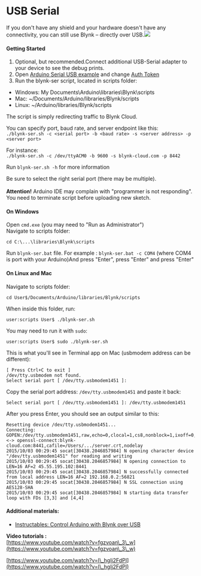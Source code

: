 # USB Serial

If you don't have any shield and your hardware doesn't have any connectivity, you can still use Blynk – directly over USB.![](https://camo.githubusercontent.com/045888bbf8448f490567570ee13e99a9324e7157/68747470733a2f2f696d616765732e696e646965676f676f2e636f6d2f66696c655f6174746163686d656e74732f3936383239392f66696c65732f32303134313032393036333834312d706c75672e706e673f31343134353839393231)

#### Getting Started <a href="#getting-started" id="getting-started"></a>

1. Optional, but recommended.Connect additional USB-Serial adapter to your device to see the debug prints.
2. Open [Arduino Serial USB example](https://github.com/blynkkk/blynk-library/blob/master/examples/Boards\_USB\_Serial/Arduino\_Serial\_USB/Arduino\_Serial\_USB.ino) and change [Auth Token](http://docs.blynk.cc/#getting-started-getting-started-with-application-4-auth-token)
3. Run the blynk-ser script, located in scripts folder:

* Windows: My Documents\Arduino\libraries\Blynk\scripts
* Mac: \~/Documents/Arduino/libraries/Blynk/scripts
* Linux: \~/Arduino/libraries/Blynk/scripts

The script is simply redirecting traffic to Blynk Cloud.

You can specify port, baud rate, and server endpoint like this:\
`./blynk-ser.sh -c <serial port> -b <baud rate> -s <server address> -p <server port>`

For instance:\
`./blynk-ser.sh -c /dev/ttyACM0 -b 9600 -s blynk-cloud.com -p 8442`

Run `blynk-ser.sh -h` for more information

Be sure to select the right serial port (there may be multiple).\
\
**Attention!** Arduino IDE may complain with "programmer is not responding". You need to terminate script before uploading new sketch.&#x20;

#### On Windows <a href="#on-windows" id="on-windows"></a>

Open `cmd.exe` (you may need to "Run as Administrator")\
Navigate to scripts folder:

```
cd C:\...\libraries\Blynk\scripts
```

Run `blynk-ser.bat` file. For example : `blynk-ser.bat -c COM4` (where COM4 is port with your Arduino)And press "Enter", press "Enter" and press "Enter"

#### On Linux and Mac <a href="#on-linux-and-mac" id="on-linux-and-mac"></a>

Navigate to scripts folder:

```
cd User$/Documents/Arduino/libraries/Blynk/scripts
```

When inside this folder, run:

```
user:scripts User$ ./blynk-ser.sh
```

You may need to run it with `sudo`:

```
user:scripts User$ sudo ./blynk-ser.sh
```

This is what you'll see in Terminal app on Mac (usbmodem address can be different):

```
[ Press Ctrl+C to exit ]
/dev/tty.usbmodem not found.
Select serial port [ /dev/tty.usbmodem1451 ]: 
```

Copy the serial port address: `/dev/tty.usbmodem1451` and paste it back:

```
Select serial port [ /dev/tty.usbmodem1451 ]: /dev/tty.usbmodem1451
```

After you press Enter, you should see an output similar to this:

```
Resetting device /dev/tty.usbmodem1451...
Connecting: GOPEN:/dev/tty.usbmodem1451,raw,echo=0,clocal=1,cs8,nonblock=1,ixoff=0,ixon=0,ispeed=9600,ospeed=9600,crtscts=0 <-> openssl-connect:blynk-cloud.com:8441,cafile=/Users/.../server.crt,nodelay
2015/10/03 00:29:45 socat[30438.2046857984] N opening character device "/dev/tty.usbmodem1451" for reading and writing
2015/10/03 00:29:45 socat[30438.2046857984] N opening connection to LEN=16 AF=2 45.55.195.102:8441
2015/10/03 00:29:45 socat[30438.2046857984] N successfully connected from local address LEN=16 AF=2 192.168.0.2:56821
2015/10/03 00:29:45 socat[30438.2046857984] N SSL connection using AES128-SHA
2015/10/03 00:29:45 socat[30438.2046857984] N starting data transfer loop with FDs [3,3] and [4,4]
```

#### Additional materials: <a href="#additional-materials" id="additional-materials"></a>

* [Instructables: Control Arduino with Blynk over USB](http://www.instructables.com/id/Control-arduino-using-Blynk-over-usb/)

**Video tutorials :** \
[https://www.youtube.com/watch?v=fgzvoan\_3\_w](https://www.youtube.com/watch?v=fgzvoan\_3\_w)

[https://www.youtube.com/watch?v=I\_hgIj2FdPI](https://www.youtube.com/watch?v=I\_hgIj2FdPI)
